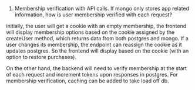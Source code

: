 

1. Membership verification with API calls.
If mongo only stores app related information, how is user membership verified with each request?

initially, the user will get a cookie with an empty membership, the frontend will display membership options based on the cookie assigned by the createUser method, which returns data from both postgres and mongo. If a user changes its membership, the endpoint can reassign the cookie as it updates postgres. So the frontend will display based on the cookie (with an option to restore purchases).

On the other hand, the backend will need to verify membership at the start of each request and increment tokens upon responses in postgres. For membership verification, caching can be added to take load off db.